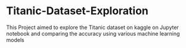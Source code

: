 # Titanic-Dataset-Exploration
This Project aimed to explore the Titanic dataset on kaggle on Jupyter notebook and comparing the accuracy using various machine learning models
